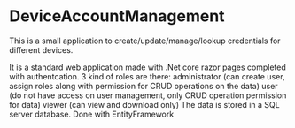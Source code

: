 # DeviceAccountManagement
This is a small application to create/update/manage/lookup credentials for different devices.


It is a standard web application made with .Net core razor pages completed with authentcation.
3 kind of roles are there: 
      administrator (can create user, assign roles along with permission for CRUD operations on the data)
      user (do not have access on user management, only CRUD operation permission for data)
      viewer (can view and download only)
The data is stored in a SQL server database. Done with EntityFramework
